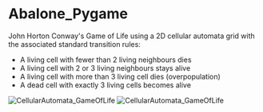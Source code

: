 # Abalone_Pygame
John Horton Conway's Game of Life using a 2D cellular automata grid with the associated standard transition rules:

- A living cell with fewer than 2 living neighbours dies
- A living cell with 2 or 3 living neighbours stays alive
- A living cell with more than 3 living cell dies (overpopulation)
- A dead cell with exactly 3 living cells becomes alive


![CellularAutomata_GameOfLife](results/01.png)
![CellularAutomata_GameOfLife](results/cells_stack.gif)
